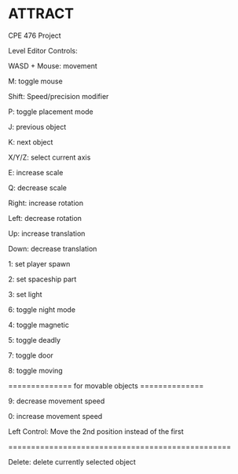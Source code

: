 # ATTRACT
CPE 476 Project

Level Editor Controls:

WASD + Mouse: movement

M: toggle mouse

Shift: Speed/precision modifier


P: toggle placement mode


J: previous object

K: next object


X/Y/Z: select current axis


E: increase scale

Q: decrease scale


Right: increase rotation

Left: decrease rotation


Up: increase translation

Down: decrease translation


1: set player spawn

2: set spaceship part

3: set light

6: toggle night mode


4: toggle magnetic

5: toggle deadly

7: toggle door

8: toggle moving

============== for movable objects ==============

9: decrease movement speed

0: increase movement speed

Left Control: Move the 2nd position instead of the first

=================================================

Delete: delete currently selected object
